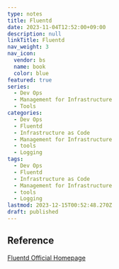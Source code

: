 ```yaml
---
type: notes
title: Fluentd
date: 2023-11-04T12:52:00+09:00
description: null
linkTitle: Fluentd
nav_weight: 3
nav_icon:
  vendor: bs
  name: book
  color: blue
featured: true
series:
  - Dev Ops
  - Management for Infrastructure
  - Tools
categories:
  - Dev Ops
  - Fluentd
  - Infrastructure as Code
  - Management for Infrastructure
  - tools
  - Logging
tags:
  - Dev Ops
  - Fluentd
  - Infrastructure as Code
  - Management for Infrastructure
  - tools
  - Logging
lastmod: 2023-12-15T00:52:48.270Z
draft: published
---
```


## Reference

[Fluentd Official Homepage](https://www.fluentd.org/)
